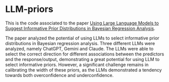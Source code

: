 # LLM-priors

This is the code associated to the paper [Using Large Language Models to Suggest Informative Prior Distributions in Bayesian Regression Analysis](https://www.nature.com/articles/s41598-025-18425-9).

The paper analyzed the potential of using LLMs to select informative prior distributions in Bayesian regression analysis. Three different LLMs were analyzed, namely ChatGPT, Gemini and Claude. The LLMs were able to select the correct direction for different associations between the predictors and the response/output, demonstrating a great potential for using LLM to select informative priors. However, a significant challenge remains in calibrating the width of these priors, as the LLMs demonstrated a tendency towards both overconfidence and underconfidence.
